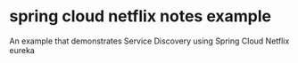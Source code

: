 # spring cloud netflix notes example
An example that demonstrates Service Discovery using Spring Cloud Netflix eureka
